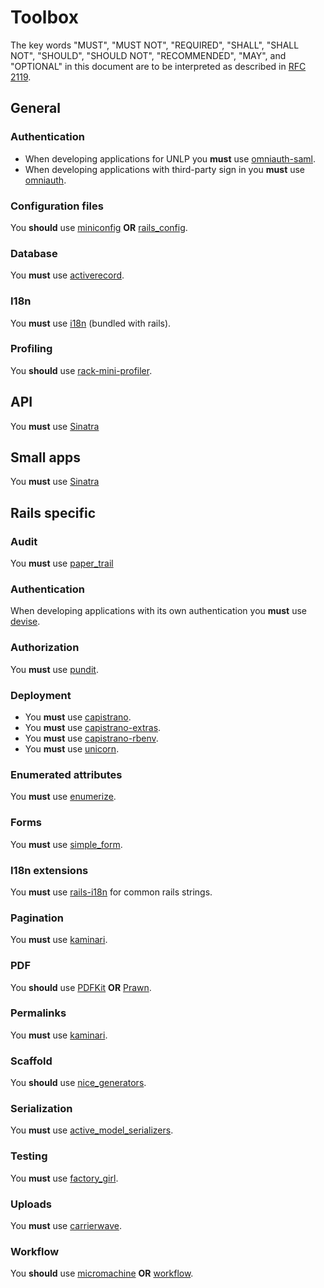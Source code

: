 # Toolbox

The key words "MUST", "MUST NOT", "REQUIRED", "SHALL", "SHALL NOT", "SHOULD",
"SHOULD NOT", "RECOMMENDED", "MAY", and "OPTIONAL" in this document are to be
interpreted as described in [RFC 2119](http://www.ietf.org/rfc/rfc2119.txt).

## General

### Authentication

* When developing applications for UNLP you **must** use
[omniauth-saml](https://github.com/PracticallyGreen/omniauth-saml).
* When developing applications with third-party sign in you **must** use
[omniauth](https://github.com/intridea/omniauth).

### Configuration files

You **should** use [miniconfig](https://github.com/patriciomacadden/miniconfig) **OR** [rails_config](https://github.com/railsjedi/rails_config).

### Database

You **must** use [activerecord](https://github.com/rails/rails/tree/master/activerecord).

### I18n

You **must** use [i18n](https://github.com/svenfuchs/i18n) (bundled with rails).

### Profiling

You **should** use [rack-mini-profiler](https://github.com/SamSaffron/MiniProfiler/tree/master/Ruby).

## API

You **must** use [Sinatra](https://github.com/sinatra/sinatra) 

## Small apps

You **must** use [Sinatra](https://github.com/sinatra/sinatra) 

## Rails specific

### Audit

You **must** use [paper_trail](https://github.com/airblade/paper_trail)

### Authentication

When developing applications with its own authentication you **must** use
[devise](https://github.com/plataformatec/devise).

### Authorization

You **must** use [pundit](https://github.com/elabs/pundit).

### Deployment

* You **must** use [capistrano](https://github.com/capistrano/capistrano).
* You **must** use [capistrano-extras](https://github.com/patriciomacadden/capistrano-extras).
* You **must** use [capistrano-rbenv](https://github.com/yyuu/capistrano-rbenv).
* You **must** use [unicorn](https://github.com/defunkt/unicorn).

### Enumerated attributes

You **must** use [enumerize](https://github.com/brainspec/enumerize).

### Forms

You **must** use [simple_form](https://github.com/plataformatec/simple_form).

### I18n extensions

You **must** use [rails-i18n](https://github.com/svenfuchs/rails-i18n) for
common rails strings.

### Pagination

You **must** use [kaminari](https://github.com/amatsuda/kaminari).

### PDF

You **should** use [PDFKit](https://github.com/pdfkit/pdfkit) **OR**
[Prawn](https://github.com/prawnpdf/prawn).

### Permalinks

You **must** use [kaminari](https://github.com/FriendlyId/friendly_id).

### Scaffold

You **should** use
[nice_generators](https://github.com/patriciomacadden/nice_generators).

### Serialization

You **must** use [active_model_serializers](https://github.com/rails-api/active_model_serializers).

### Testing

You **must** use [factory_girl](https://github.com/thoughtbot/factory_girl).

### Uploads

You **must** use [carrierwave](https://github.com/jnicklas/carrierwave).

### Workflow

You **should** use [micromachine](https://github.com/soveran/micromachine)
**OR** [workflow](https://github.com/geekq/workflow).

